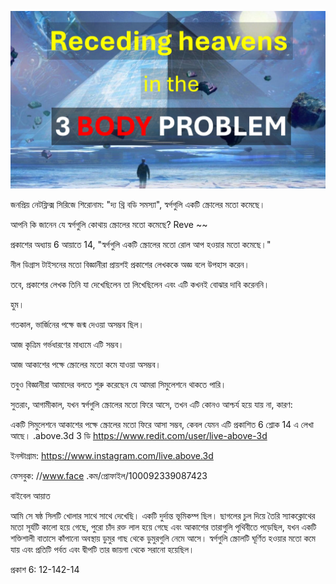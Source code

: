 ![Video cover image](../cover.jpeg "cover-photo")

জনপ্রিয় নেটফ্লিক্স সিরিজে শিরোনাম: "দ্য থ্রি বডি সমস্যা", স্বর্গগুলি একটি স্ক্রোলের মতো কমেছে।

আপনি কি জানেন যে স্বর্গগুলি কোথায় স্ক্রোলের মতো কমেছে? Reve ~~

প্রকাশের অধ্যায় 6 আয়াতে 14, "স্বর্গগুলি একটি স্ক্রোলের মতো রোল আপ হওয়ার মতো কমেছে।"

নীল ডিগ্রাস টাইসনের মতো বিজ্ঞানীরা প্রায়শই প্রকাশের লেখককে অজ্ঞ বলে উপহাস করেন।

তবে, প্রকাশের লেখক তিনি যা দেখেছিলেন তা লিখেছিলেন এবং এটি কখনই বোঝার দাবি করেননি।

হুম।

গতকাল, ভার্জিনের পক্ষে জন্ম দেওয়া অসম্ভব ছিল।

আজ কৃত্রিম গর্ভধারণের মাধ্যমে এটি সম্ভব।

আজ আকাশের পক্ষে স্ক্রোলের মতো কমে যাওয়া অসম্ভব।

তবুও বিজ্ঞানীরা আমাদের বলতে শুরু করেছেন যে আমরা সিমুলেশনে থাকতে পারি।

সুতরাং, আগামীকাল, যখন স্বর্গগুলি স্ক্রোলের মতো ফিরে আসে, তখন এটি কোনও আশ্চর্য হয়ে যায় না, কারণ:

একটি সিমুলেশনে আকাশের পক্ষে স্ক্রোলের মতো ফিরে আসা সম্ভব, কেবল যেমন এটি প্রকাশিত 6 শ্লোক 14 এ লেখা আছে। .above.3d 3 ডি https://www.redit.com/user/live-above-3d

ইনস্টাগ্রাম: https://www.instagram.com/live.above.3d

ফেসবুক: //www.face .কম/প্রোফাইল/100092339087423

বাইবেল আয়াত

আমি সে ষষ্ঠ সিলটি খোলার সাথে সাথে দেখেছি। একটি দুর্দান্ত ভূমিকম্প ছিল। ছাগলের চুল দিয়ে তৈরি স্যাকক্লোথের মতো সূর্যটি কালো হয়ে গেছে, পুরো চাঁদ রক্ত ​​লাল হয়ে গেছে এবং আকাশের তারাগুলি পৃথিবীতে পড়েছিল, যখন একটি শক্তিশালী বাতাসে কাঁপানো অবস্থায় ডুমুর গাছ থেকে ডুমুরগুলি নেমে আসে। স্বর্গগুলি স্ক্রোলটি ঘূর্ণিত হওয়ার মতো কমে যায় এবং প্রতিটি পর্বত এবং দ্বীপটি তার জায়গা থেকে সরানো হয়েছিল।

প্রকাশ 6: 12-142-14